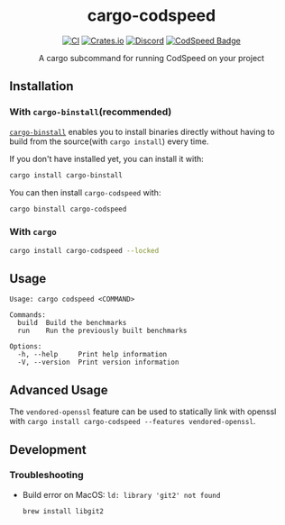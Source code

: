 <div align="center">
<h1>cargo-codspeed</h1>

[![CI](https://github.com/CodSpeedHQ/codspeed-rust/actions/workflows/ci.yml/badge.svg?branch=main)](https://github.com/CodSpeedHQ/codspeed-rust/actions/workflows/ci.yml)
[![Crates.io](https://img.shields.io/crates/v/cargo-codspeed)](https://crates.io/crates/cargo-codspeed)
[![Discord](https://img.shields.io/badge/chat%20on-discord-7289da.svg)](https://discord.com/invite/MxpaCfKSqF)
[![CodSpeed Badge](https://img.shields.io/endpoint?url=https://codspeed.io/badge.json)](https://codspeed.io/CodSpeedHQ/codspeed-rust)

A cargo subcommand for running CodSpeed on your project

</div>

## Installation

### With `cargo-binstall`(recommended)

[`cargo-binstall`](https://github.com/cargo-bins/cargo-binstall) enables you to install binaries directly without having to build from the source(with `cargo install`) every time.

If you don't have installed yet, you can install it with:

```bash
cargo install cargo-binstall
```

You can then install `cargo-codspeed` with:

```bash
cargo binstall cargo-codspeed
```

### With `cargo`

```bash
cargo install cargo-codspeed --locked
```

## Usage

```
Usage: cargo codspeed <COMMAND>

Commands:
  build  Build the benchmarks
  run    Run the previously built benchmarks

Options:
  -h, --help     Print help information
  -V, --version  Print version information
```

## Advanced Usage

The `vendored-openssl` feature can be used to statically link with openssl with `cargo install cargo-codspeed --features vendored-openssl`.

## Development

### Troubleshooting

- Build error on MacOS: `ld: library 'git2' not found`

  ```
  brew install libgit2
  ```
